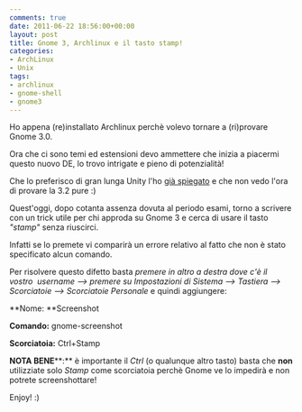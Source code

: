 ```yaml
---
comments: true
date: 2011-06-22 18:56:00+00:00
layout: post
title: Gnome 3, Archlinux e il tasto stamp!
categories:
- ArchLinux
- Unix
tags:
- archlinux
- gnome-shell
- gnome3
---
```


Ho appena (re)installato Archlinux perchè volevo tornare a (ri)provare Gnome 3.0.

Ora che ci sono temi ed estensioni devo ammettere che inizia a piacermi questo nuovo DE, lo trovo intrigate e pieno di potenzialità!

Che lo preferisco di gran lunga Unity l'ho [già spiegato](http://www.polslinux.it/2011/unity-o-gnome-shell/) e che non vedo l'ora di provare la 3.2 pure :)

Quest'oggi, dopo cotanta assenza dovuta al periodo esami, torno a scrivere con un trick utile per chi approda su Gnome 3 e cerca di usare il tasto _"stamp"_ senza riuscirci.

Infatti se lo premete vi comparirà un errore relativo al fatto che non è stato specificato alcun comando.

Per risolvere questo difetto basta _premere in altro a destra dove c'è il vostro  username --> premere su Impostazioni di Sistema --> Tastiera --> Scorciatoie --> Scorciatoie Personale_ e quindi aggiungere:


**Nome: **Screenshot




**Comando:** gnome-screenshot




**Scorciatoia:** Ctrl+Stamp


**NOTA BENE****:** è importante il _Ctrl_ (o qualunque altro tasto) basta che **non** utilizziate solo _Stamp_ come scorciatoia perchè Gnome ve lo impedirà e non potrete screenshottare!

Enjoy! :)

